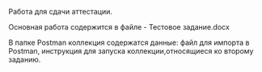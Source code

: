 <p>Работа для сдачи аттестации.</p>
<p>Основная работа содержится в файле - Тестовое задание.docx</p>
<p>В папке Postman коллекция содержатся данные: файл для импорта в Postman, инструкция для запуска коллекции,относящиеся ко второму заданию.</p>
